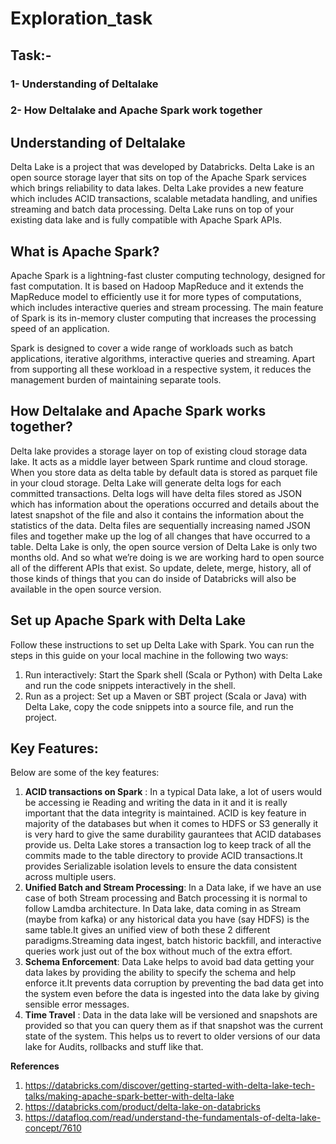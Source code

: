 # Exploration_task

## Task:-

### 1- Understanding of Deltalake
### 2- How Deltalake and Apache Spark work together


## Understanding of Deltalake
Delta Lake is a project that was developed by Databricks. Delta Lake is an open source storage layer that sits on top of the Apache Spark services which brings reliability to data lakes. Delta Lake provides a new feature which includes ACID transactions, scalable metadata handling, and unifies streaming and batch data processing. Delta Lake runs on top of your existing data lake and is fully compatible with Apache Spark APIs.

## What is Apache Spark?
Apache Spark is a lightning-fast cluster computing technology, designed for fast computation. It is based on Hadoop MapReduce and it extends the MapReduce model to efficiently use it for more types of computations, which includes interactive queries and stream processing. The main feature of Spark is its in-memory cluster computing that increases the processing speed of an application.

Spark is designed to cover a wide range of workloads such as batch applications, iterative algorithms, interactive queries and streaming. Apart from supporting all these workload in a respective system, it reduces the management burden of maintaining separate tools.

## How Deltalake and Apache Spark works together?
Delta lake provides a storage layer on top of existing cloud storage data lake. It acts as a middle layer between Spark runtime and cloud storage. When you store data as delta table by default data is stored as parquet file in your cloud storage.
Delta Lake will generate delta logs for each committed transactions. Delta logs will have delta files stored as JSON which has information about the operations occurred and details about the latest snapshot of the file and also it contains the information about the statistics of the data. Delta files are sequentially increasing named JSON files and together make up the log of all changes that have occurred to a table. Delta Lake is only, the open source version of Delta Lake is only two months old. And so what we’re doing is we are working hard to open source all of the different APIs that exist. So update, delete, merge, history, all of those kinds of things that you can do inside of Databricks will also be available in the open source version.

## Set up Apache Spark with Delta Lake
Follow these instructions to set up Delta Lake with Spark. You can run the steps in this guide on your local machine in the following two ways:
1.	Run interactively: Start the Spark shell (Scala or Python) with Delta Lake and run the code snippets interactively in the shell.
2.	Run as a project: Set up a Maven or SBT project (Scala or Java) with Delta Lake, copy the code snippets into a source file, and run the project.


## Key Features:

Below are some of the key features:
1.	**ACID transactions on Spark** : In a typical Data lake, a lot of users would be accessing ie Reading and writing the data in it and it is really important that the data integrity is maintained. ACID is key feature in majority of the databases but when it comes to HDFS or S3 generally it is very hard to give the same durability gaurantees that ACID databases provide us. Delta Lake stores a transaction log to keep track of all the commits made to the table directory to provide ACID transactions.It provides Serializable isolation levels to ensure the data consistent across multiple users.
2.	**Unified Batch and Stream Processing**: In a Data lake, if we have an use case of both Stream processing and Batch processing it is normal to follow Lamdba architecture. In Data lake, data coming in as Stream (maybe from kafka) or any historical data you have (say HDFS) is the same table.It gives an unified view of both these 2 different paradigms.Streaming data ingest, batch historic backfill, and interactive queries work just out of the box without much of the extra effort.
3.  **Schema Enforcement**: Data Lake helps to avoid bad data getting your data lakes by providing the ability to specify the schema and help enforce it.It prevents data corruption by preventing the bad data get into the system even before the data is ingested into the data lake by giving sensible error messages.
4.	**Time Travel** : Data in the data lake will be versioned and snapshots are provided so that you can query them as if that snapshot was the current state of the system. This helps us to revert to older versions of our data lake for Audits, rollbacks and stuff like that.


**References**
1. https://databricks.com/discover/getting-started-with-delta-lake-tech-talks/making-apache-spark-better-with-delta-lake
2. https://databricks.com/product/delta-lake-on-databricks
3. https://datafloq.com/read/understand-the-fundamentals-of-delta-lake-concept/7610
